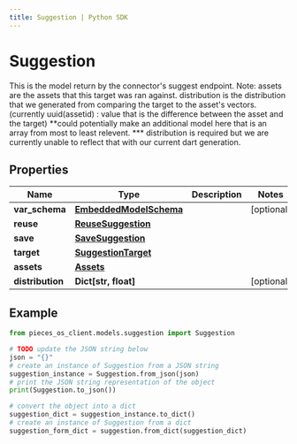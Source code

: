 ```yaml
---
title: Suggestion | Python SDK
---
```


# Suggestion

This is the model return by the connector's suggest endpoint.  Note: assets are the assets that this target was ran against.  distribution is the distribution that we generated from comparing the target to the asset's vectors.(currently uuid(assetid) : value that is the difference between the asset and the target) **could potentially make an additional model here that is an array from most to least relevent.  *** distribution is required but we are currently unable to reflect that with our current dart generation.

## Properties

Name | Type | Description | Notes
------------ | ------------- | ------------- | -------------
**var_schema** | [**EmbeddedModelSchema**](EmbeddedModelSchema) |  | [optional] 
**reuse** | [**ReuseSuggestion**](ReuseSuggestion) |  | 
**save** | [**SaveSuggestion**](SaveSuggestion) |  | 
**target** | [**SuggestionTarget**](SuggestionTarget) |  | 
**assets** | [**Assets**](Assets) |  | 
**distribution** | **Dict[str, float]** |  | [optional] 

## Example

```python
from pieces_os_client.models.suggestion import Suggestion

# TODO update the JSON string below
json = "{}"
# create an instance of Suggestion from a JSON string
suggestion_instance = Suggestion.from_json(json)
# print the JSON string representation of the object
print(Suggestion.to_json())

# convert the object into a dict
suggestion_dict = suggestion_instance.to_dict()
# create an instance of Suggestion from a dict
suggestion_form_dict = suggestion.from_dict(suggestion_dict)
```


